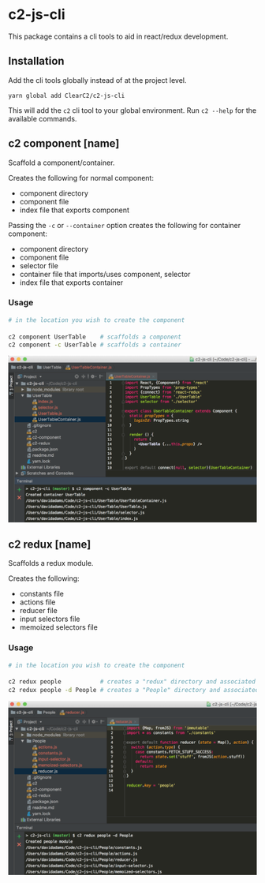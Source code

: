 # c2-js-cli
This package contains a cli tools to aid in react/redux development.

## Installation
Add the cli tools globally instead of at the project level.
```
yarn global add ClearC2/c2-js-cli
```
This will add the `c2` cli tool to your global environment. Run `c2 --help` for the available commands.

## c2 component [name]
Scaffold a component/container.

Creates the following for normal component:
- component directory
- component file
- index file that exports component

Passing the `-c` or `--container` option creates the following for container component:
- component directory
- component file
- selector file
- container file that imports/uses component, selector
- index file that exports container

### Usage
```sh
# in the location you wish to create the component

c2 component UserTable    # scaffolds a component
c2 component -c UserTable # scaffolds a container
```
![create container](./docs/cli-container.png "Create container")

## c2 redux [name]
Scaffolds a redux module.

Creates the following:
- constants file
- actions file
- reducer file
- input selectors file
- memoized selectors file

### Usage
```sh
# in the location you wish to create the component

c2 redux people           # creates a "redux" directory and associated files within
c2 redux people -d People # creates a "People" directory and associated files within
```

![create redux module](./docs/cli-redux.png "Create redux module")
